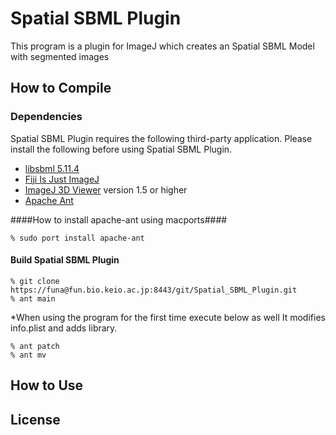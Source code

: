 Spatial SBML Plugin
======================
This program is a plugin for ImageJ which creates an Spatial SBML Model with segmented images

How to Compile
------------------
### Dependencies ###
Spatial SBML Plugin requires the following third-party application.
Please install the following before using Spatial SBML Plugin.

+ [libsbml 5.11.4](http://sbml.org/Software/libSBML "libsbml")
+ [Fiji Is Just ImageJ](http://fiji.sc/Fiji "Fiji Is Just ImageJ")
+ [ImageJ 3D Viewer](http://3dviewer.neurofly.de/ "ImageJ 3D Viewer") version 1.5 or higher
+ [Apache Ant](http://ant.apache.org/ "Apache Ant")

####How to install apache-ant using macports####

    % sudo port install apache-ant

#### Build Spatial SBML Plugin ####
    % git clone https://funa@fun.bio.keio.ac.jp:8443/git/Spatial_SBML_Plugin.git
    % ant main

*When using the program for the first time execute below as well
It modifies info.plist and adds library.

    % ant patch
    % ant mv

How to Use
-------------------

License
------------------
